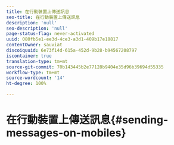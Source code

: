 ```yaml
---
title: 在行動裝置上傳送訊息
seo-title: 在行動裝置上傳送訊息
description: 'null'
seo-description: 'null'
page-status-flag: never-activated
uuid: 080fb5e1-ee3d-4ce3-a3d1-409b17e18817
contentOwner: sauviat
discoiquuid: 6e73f14d-615a-452d-9b28-b94567208797
iscontainer: true
translation-type: tm+mt
source-git-commit: 70b143445b2e77128b9404e35d96b39694d55335
workflow-type: tm+mt
source-wordcount: '14'
ht-degree: 100%

---
```



# 在行動裝置上傳送訊息{#sending-messages-on-mobiles}

